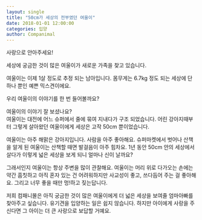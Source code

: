 ```yaml
---
layout: single
title: "50cm가 세상의 전부였던 여울이"
date: 2018-01-01 12:00:00
categories: 입양
author: Companimal
---
```


사랑으로 안아주세요!

세상에 궁금한 것이 많은 여울이가 새로운 가족을 찾고 있습니다.

여울이는 이제 1살 정도로 추정 되는 남아입니다. 몸무게는 6.7kg 정도 되는 세상에 단 하나 뿐인 예쁜 믹스견이에요.

우리 여울이의 이야기를 한 번 들어볼까요?

여울이의 이야기 잘 보셨나요?  
 여울이는 대전에 어느 슈퍼에서 줄에 묶여 지내다가 구조 되었습니다. 어린 강아지때부터 그렇게 살아왔던 여울이에게 세상은 고작 50cm 뿐이었습니다.

여울이는 아주 해맑은 강아지입니다. 사람을 아주 좋아해요. 슈퍼마켓에서 벗어나 산책을 알게 된 여울이는 산책할 때면 발걸음이 아주 힘차요. 1년 동안 50cm 안의 세상에서 살다가 이렇게 넓은 세상을 보게 되니 얼마나 신이 날까요?

그래서인지 여울이는 항상 주변을 많이 관찰해요. 여울이는 머리 위로 다가오는 손에는 약간 흠칫하고 아직 혼자 있는 건 어려워하지만 사교성이 좋고, 쓰다듬어 주는 걸 좋아해요. 그리고 너무 좋을 때만 멍!하고 짖는답니다.

저희 컴패니몰은 아직 궁금한 것이 많은 여울이에게 더 넓은 세상을 보여줄 엄마아빠를 찾아주고 싶습니다. 유기견을 입양하는 일은 쉽지 않습니다. 하지만 아이에게 사랑을 주신다면 그 아이는 더 큰 사랑으로 보답할 거예요.
